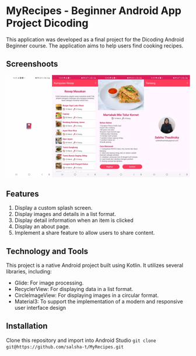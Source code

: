 # MyRecipes - Beginner Android App Project Dicoding
This application was developed as a final project for the Dicoding Android Beginner course. The application aims to help users find cooking recipes.

## Screenshoots
![Image Alt](https://github.com/salsha-t/MyRecipes/blob/ab7a30fd3434c3382cc389db223b4751e3776710/MyRecipes_screenshoot.jpg)

## Features
1. Display a custom splash screen.
2. Display images and details in a list format.
3. Display detail information when an item is clicked
4. Display an about page.
5. Implement a share feature to allow users to share content.

## Technology and Tools 
This project is a native Android project built using Kotlin. It utilizes several libraries, including:
- Glide: For image processing.
- RecyclerView: For displaying data in a list format.
- CircleImageView: For displaying images in a circular format.
- Material3: To support the implementation of a modern and responsive user interface design

## Installation
Clone this repository and import into Android Studio
```git clone git@https://github.com/salsha-t/MyRecipes.git```
